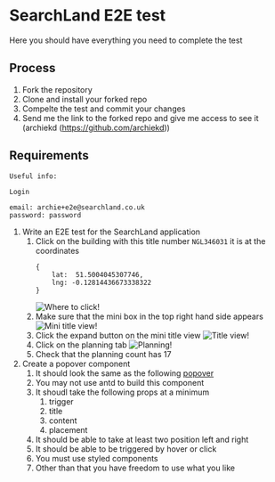 # SearchLand E2E test

Here you should have everything you need to complete the test
## Process

1. Fork the repository
2. Clone and install your forked repo
3. Compelte the test and commit your changes
4. Send me the link to the forked repo and give me access to see it (archiekd (https://github.com/archiekd))


## Requirements

```
Useful info:

Login 

email: archie+e2e@searchland.co.uk
password: password
```

1. Write an E2E test for the SearchLand application
   1. Click on the building with this title number `NGL346031` it is at the coordinates 
		```
		{
			lat:  51.5004045307746,
			lng: -0.12814436673338322 
		}
		```
		![Where to click!](./images/where_to_click.png)
	2. Make sure that the mini box in the top right hand side appears
   	![Mini title view!](./images/mini_view.png)
	3. Click the expand button on the mini title view
   	![Title view!](./images/title_view.png)
	4. Click on the planning tab
		![Planning!](./images/planning.png)
	5. Check that the planning count has 17
2. Create a popover component
   1. It should look the same as the following [popover](https://ant.design/components/popover/)
   2. You may not use antd to build this component
   3. It shoudl take the following props at a minimum
      1. trigger
      2. title
      3. content
      4. placement
   4. It should be able to take at least two position left and right
   5. It should be able to be triggered by hover or click 
   6. You must use styled components
   7. Other than that you have freedom to use what you like


